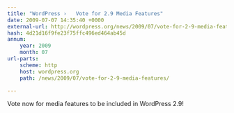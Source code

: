 ```yaml
---
title: "WordPress ›   Vote for 2.9 Media Features"
date: 2009-07-07 14:35:40 +0000
external-url: http://wordpress.org/news/2009/07/vote-for-2-9-media-features/
hash: 4d21d16f9fe23f75ffc496ed464ab45d
annum:
    year: 2009
    month: 07
url-parts:
    scheme: http
    host: wordpress.org
    path: /news/2009/07/vote-for-2-9-media-features/

---
```


Vote now for media features to be included in WordPress 2.9! 
